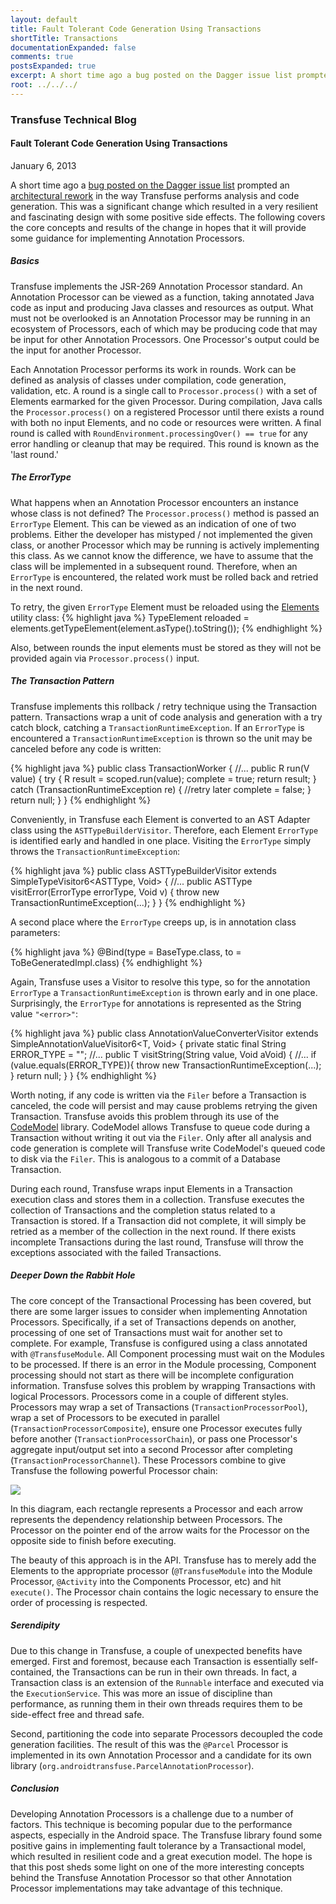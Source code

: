 ```yaml
---
layout: default
title: Fault Tolerant Code Generation Using Transactions
shortTitle: Transactions
documentationExpanded: false
comments: true
postsExpanded: true
excerpt: A short time ago a bug posted on the Dagger issue list prompted an architectural rework in the way Transfuse performs analysis and code generation.  This was a significant change which resulted in a very resilient and fascinating design with some positive side effects.  The following covers the core concepts and results of the change in hopes that it will provide some guidance for implementing Annotation Processors.
root: ../../../
---
```


### Transfuse Technical Blog

#### Fault Tolerant Code Generation Using Transactions
January 6, 2013

A short time ago a [bug posted on the Dagger issue list][1] prompted an [architectural rework][3] in the way Transfuse performs analysis and code generation.  This was a significant change which resulted in a very resilient and fascinating design with some positive side effects.  The following covers the core concepts and results of the change in hopes that it will provide some guidance for implementing Annotation Processors.

##### Basics

Transfuse implements the JSR-269 Annotation Processor standard.  An Annotation Processor can be viewed as a function, taking annotated Java code as input and producing Java classes and resources as output.  What must not be overlooked is an Annotation Processor may be running in an ecosystem of Processors, each of which may be producing code that may be input for other Annotation Processors.  One Processor's output could be the input for another Processor.

Each Annotation Processor performs its work in rounds.  Work can be defined as analysis of classes under compilation, code generation, validation, etc.  A round is a single call to `Processor.process()` with a set of Elements earmarked for the given Processor.  During compilation, Java calls the `Processor.process()` on a registered Processor until there exists a round with both no input Elements, and no code or resources were written.  A final round is called with `RoundEnvironment.processingOver() == true` for any error handling or cleanup that may be required.  This round is known as the 'last round.'

##### The ErrorType

What happens when an Annotation Processor encounters an instance whose class is not defined?  The `Processor.process()` method is passed an `ErrorType` Element.  This can be viewed as an indication of one of two problems.  Either the developer has mistyped / not implemented the given class, or another Processor which may be running is actively implementing this class.  As we cannot know the difference, we have to assume that the class will be implemented in a subsequent round.  Therefore, when an `ErrorType` is encountered, the related work must be rolled back and retried in the next round.

To retry, the given `ErrorType` Element must be reloaded using the [Elements][2] utility class:
{% highlight java %}
TypeElement reloaded = elements.getTypeElement(element.asType().toString());
{% endhighlight %}

Also, between rounds the input elements must be stored as they will not be provided again via `Processor.process()` input.

##### The Transaction Pattern

Transfuse implements this rollback / retry technique using the Transaction pattern.  Transactions wrap a unit of code analysis and generation with a try catch block, catching a `TransactionRuntimeException`.  If an `ErrorType` is encountered a `TransactionRuntimeException` is thrown so the unit may be canceled before any code is written:

{% highlight java %}
public class TransactionWorker {
    //...
    public R run(V value) {
        try {
            R result = scoped.run(value);
            complete = true;
            return result;
        } catch (TransactionRuntimeException re) {
            //retry later
            complete = false;
        } 
        return null;
    }
}
{% endhighlight %}

Conveniently, in Transfuse each Element is converted to an AST Adapter class using the `ASTTypeBuilderVisitor`.  Therefore, each Element `ErrorType` is identified early and handled in one place.  Visiting the `ErrorType` simply throws the `TransactionRuntimeException`:

{% highlight java %}
public class ASTTypeBuilderVisitor extends SimpleTypeVisitor6<ASTType, Void> {
    //...
    public ASTType visitError(ErrorType errorType, Void v) {
        throw new TransactionRuntimeException(...);
    }
}
{% endhighlight %}

A second place where the `ErrorType` creeps up, is in annotation class parameters:

{% highlight java %}
@Bind(type = BaseType.class, to = ToBeGeneratedImpl.class)
{% endhighlight %}

Again, Transfuse uses a Visitor to resolve this type, so for the annotation `ErrorType` a `TransactionRuntimeException` is thrown early and in one place.  Surprisingly, the `ErrorType` for annotations is represented as the String value `"<error>"`:

{% highlight java %}
public class AnnotationValueConverterVisitor<T> extends SimpleAnnotationValueVisitor6<T, Void> {
    private static final String ERROR_TYPE = "<error>";
    //...
    public T visitString(String value, Void aVoid) {
        //...
        if (value.equals(ERROR_TYPE)){
            throw new TransactionRuntimeException(...);
        }
        return null;
    }
}
{% endhighlight %}

Worth noting, if any code is written via the `Filer` before a Transaction is canceled, the code will persist and may cause problems retrying the given Transaction.  Transfuse avoids this problem through its use of the [CodeModel][4] library.  CodeModel allows Transfuse to queue code during a Transaction without writing it out via the `Filer`.  Only after all analysis and code generation is complete will Transfuse write CodeModel's queued code to disk via the `Filer`.  This is analogous to a commit of a Database Transaction.

During each round, Transfuse wraps input Elements in a Transaction execution class and stores them in a collection.  Transfuse executes the collection of Transactions and the completion status related to a Transaction is stored.  If a Transaction did not complete, it will simply be retried as a member of the collection in the next round.  If there exists incomplete Transactions during the last round, Transfuse will throw the exceptions associated with the failed Transactions.

##### Deeper Down the Rabbit Hole

The core concept of the Transactional Processing has been covered, but there are some larger issues to consider when implementing Annotation Processors.  Specifically, if a set of Transactions depends on another, processing of one set of Transactions must wait for another set to complete.  For example, Transfuse is configured using a class annotated with `@TransfuseModule`.  All Component processing must wait on the Modules to be processed. If there is an error in the Module processing, Component processing should not start as there will be incomplete configuration information.  Transfuse solves this problem by wrapping Transactions with logical Processors.  Processors come in a couple of different styles.  Processors may wrap a set of Transactions (`TransactionProcessorPool`), wrap a set of Processors to be executed in parallel (`TransactionProcessorComposite`), ensure one Processor executes fully before another (`TransactionProcessorChain`), or pass one Processor's aggregate input/output set into a second Processor after completing (`TransactionProcessorChannel`).  These Processors combine to give Transfuse the following powerful Processor chain:

<img src="../../../images/transfuse_processors.png"/>

In this diagram, each rectangle represents a Processor and each arrow represents the dependency relationship between Processors.  The Processor on the pointer end of the arrow waits for the Processor on the opposite side to finish before executing.

The beauty of this approach is in the API.  Transfuse has to merely add the Elements to the appropriate processor (`@TransfuseModule` into the Module Processor, `@Activity` into the Components Processor, etc) and hit `execute()`.  The Processor chain contains the logic necessary to ensure the order of processing is respected.

##### Serendipity

Due to this change in Transfuse, a couple of unexpected benefits have emerged. First and foremost, because each Transaction is essentially self-contained, the Transactions can be run in their own threads.  In fact, a Transaction class is an extension of the `Runnable` interface and executed via the `ExecutionService`.  This was more an issue of discipline than performance, as running them in their own threads requires them to be side-effect free and thread safe.

Second, partitioning the code into separate Processors decoupled the code generation facilities.  The result of this was the `@Parcel` Processor is implemented in its own Annotation Processor and a candidate for its own library (`org.androidtransfuse.ParcelAnnotationProcessor`).


##### Conclusion

Developing Annotation Processors is a challenge due to a number of factors.  This technique is becoming popular due to the performance aspects, especially in the Android space.  The Transfuse library found some positive gains in implementing fault tolerance by a Transactional model, which resulted in resilient code and a great execution model.  The hope is that this post sheds some light on one of the more interesting concepts behind the Transfuse Annotation Processor so that other Annotation Processor implementations may take advantage of this technique.
    

[1]: https://github.com/square/dagger/issues/108
[2]: http://docs.oracle.com/javase/6/docs/api/javax/lang/model/util/Elements.html
[3]: https://github.com/johncarl81/transfuse/issues/30
[4]: http://codemodel.java.net/

